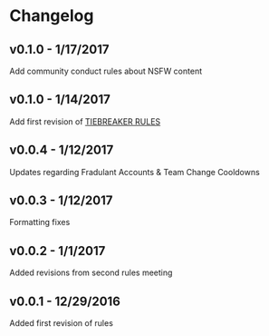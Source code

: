 # Changelog

## v0.1.0 - 1/17/2017

Add community conduct rules about NSFW content

## v0.1.0 - 1/14/2017

Add first revision of [TIEBREAKER RULES](https://github.com/EchoLeague/Echo-League-Rules/blob/master/TIEBREAKERS.md)

## v0.0.4 - 1/12/2017

Updates regarding Fradulant Accounts & Team Change Cooldowns

## v0.0.3 - 1/12/2017

Formatting fixes

## v0.0.2 - 1/1/2017

Added revisions from second rules meeting

## v0.0.1 - 12/29/2016

Added first revision of rules
